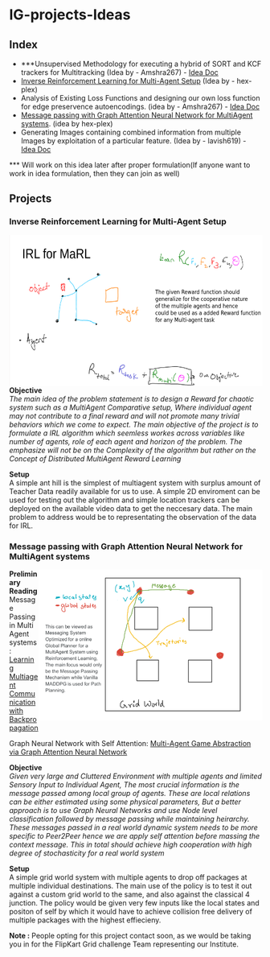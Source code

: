 # IG-projects-Ideas


## Index
 - ***Unsupervised Methodology for executing a hybrid of SORT and KCF trackers for Multitracking (Idea by - Amshra267) - [Idea Doc](https://docs.google.com/document/d/1lo_nFekcI8eoOh4UFRN_DAiQVP_RyOfbHmfWBB_2vRs/edit?usp=sharing)
 - [Inverse Reinforcement Learning for Multi-Agent Setup](#inverse-reinforcement-learning-for-multi-agent-setup) (Idea by - hex-plex)
 - Analysis of Existing Loss Functions and designing our own loss function for edge preservence autoencodings. (idea by - Amshra267) - [Idea Doc](https://docs.google.com/document/d/1SNUQHhvWbjKLHchQrdXDGrDYrnLbru1bt8OPpyKHBLE/edit?usp=sharing)
 - [Message passing with Graph Attention Neural Network for MultiAgent systems](#message-passing-with-graph-attention-neural-network-for-multiagent-systems). (idea by hex-plex)
 - Generating Images containing combined information from multiple Images by exploitation of a particular feature. (Idea by - lavish619) - [Idea Doc](https://docs.google.com/document/d/1fEpyInntouBOSOyHptKcjxN4uJRRYyGv_U3clHG-9EQ/edit?usp=sharing) 

*** Will work on this idea later after proper formulation(If anyone want to work in idea formulation, then they can join as well)

## Projects

### Inverse Reinforcement Learning for Multi-Agent Setup
<img src="media/irl_marl.png" align="right" height="300"/>

**Objective**<br/>
*The main idea of the problem statement is to design a Reward for chaotic system such as a MultiAgent Comparative setup, Where individual agent may not contribute to a final reward and will not promote many trivial behaviors which we come to expect. The main objective of the project is to formulate a IRL algorithm which seemless workes across variables like number of agents, role of each agent and horizon of the problem. The emphasize will not be on the Complexity of the algorithm but rather on the Concept of Distributed MultiAgent Reward Learning*

**Setup**<br/>
A simple ant hill is the simplest of multiagent system with surplus amount of Teacher Data readily available for us to use. A simple 2D enviroment can be used for testing out the algorithm and simple location trackers can be deployed on the available video data to get the neccesary data. The main problem to address would be to representating the observation of the data for IRL.

### Message passing with Graph Attention Neural Network for MultiAgent systems
<img src="media/gnn_message.png" align="right" height="300"/>

**Preliminary Reading**<br/>
Message Passing in Multi Agent systems: [Learning Multiagent Communicationwith Backpropagation](https://proceedings.neurips.cc/paper/2016/file/55b1927fdafef39c48e5b73b5d61ea60-Paper.pdf)

Graph Neural Network with Self Attention: [Multi-Agent Game Abstraction via Graph Attention Neural Network](https://ojs.aaai.org/index.php/AAAI/article/view/6211/6067)

**Objective**<br/>
*Given very large and Cluttered Environment with multiple agents and limited Sensory Input to Individual Agent, The most crucial information is the message passed among local group of agents. These are local relations can be either estimated using some physical parameters, But a better approach is to use Graph Neural Networks and use Node level classification followed by message passing while maintaining heirarchy. These messages passed in a real world dynamic system needs to be more specific to Peer2Peer hence we are apply self attention before massing the context message. This in total should achieve high cooperation with high degree of stochasticity for a real world system*

**Setup**<br/>
A simple grid world system with multiple agents to drop off packages at multiple individual destinations. The main use of the policy is to test it out against a custom grid world to the same, and also against the classical 4 junction. The policy would be given very few inputs like the local states and positon of self by which it would have to achieve collision free delivery of multiple packages with the highest effiecieny. 

**Note :** People opting for this project contact soon, as we would be taking you in for the FlipKart Grid challenge Team representing our Institute.